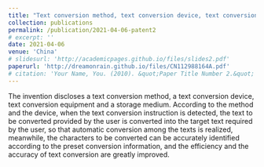 ```yaml
---
title: "Text conversion method, text conversion device, text conversion equipment and storage medium"
collection: publications
permalink: /publication/2021-04-06-patent2
# excerpt: ''
date: 2021-04-06
venue: 'China'
# slidesurl: 'http://academicpages.github.io/files/slides2.pdf'
paperurl: 'http://dreamonrain.github.io/files/CN112988164A.pdf'
# citation: 'Your Name, You. (2010). &quot;Paper Title Number 2.&quot; <i>Journal 1</i>. 1(2).'
---
```


The invention discloses a text conversion method, a text conversion device, text conversion equipment and a storage medium. According to the method and the device, when the text conversion instruction is detected, the text to be converted provided by the user is converted into the target text required by the user, so that automatic conversion among the texts is realized, meanwhile, the characters to be converted can be accurately identified according to the preset conversion information, and the efficiency and the accuracy of text conversion are greatly improved.
